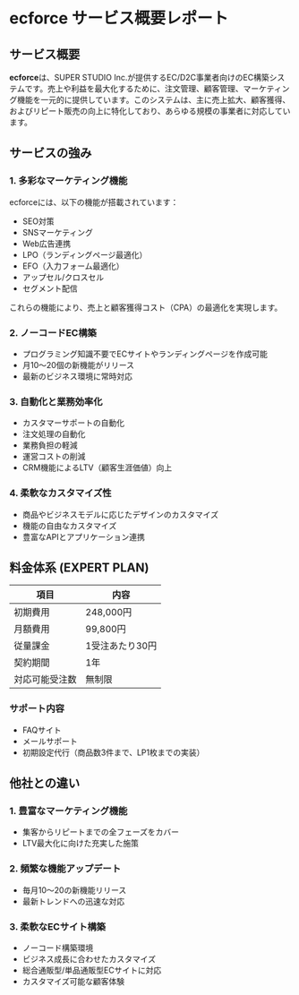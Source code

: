 # ecforce サービス概要レポート

## サービス概要
**ecforce**は、SUPER STUDIO Inc.が提供するEC/D2C事業者向けのEC構築システムです。売上や利益を最大化するために、注文管理、顧客管理、マーケティング機能を一元的に提供しています。このシステムは、主に売上拡大、顧客獲得、およびリピート販売の向上に特化しており、あらゆる規模の事業者に対応しています。

## サービスの強み

### 1. 多彩なマーケティング機能
ecforceには、以下の機能が搭載されています：
- SEO対策
- SNSマーケティング
- Web広告連携
- LPO（ランディングページ最適化）
- EFO（入力フォーム最適化）
- アップセル/クロスセル
- セグメント配信

これらの機能により、売上と顧客獲得コスト（CPA）の最適化を実現します。

### 2. ノーコードEC構築
- プログラミング知識不要でECサイトやランディングページを作成可能
- 月10～20個の新機能がリリース
- 最新のビジネス環境に常時対応

### 3. 自動化と業務効率化
- カスタマーサポートの自動化
- 注文処理の自動化
- 業務負担の軽減
- 運営コストの削減
- CRM機能によるLTV（顧客生涯価値）向上

### 4. 柔軟なカスタマイズ性
- 商品やビジネスモデルに応じたデザインのカスタマイズ
- 機能の自由なカスタマイズ
- 豊富なAPIとアプリケーション連携

## 料金体系 (EXPERT PLAN)

| 項目 | 内容 |
|------|------|
| 初期費用 | 248,000円 |
| 月額費用 | 99,800円 |
| 従量課金 | 1受注あたり30円 |
| 契約期間 | 1年 |
| 対応可能受注数 | 無制限 |

### サポート内容
- FAQサイト
- メールサポート
- 初期設定代行（商品数3件まで、LP1枚までの実装）

## 他社との違い

### 1. 豊富なマーケティング機能
- 集客からリピートまでの全フェーズをカバー
- LTV最大化に向けた充実した施策

### 2. 頻繁な機能アップデート
- 毎月10～20の新機能リリース
- 最新トレンドへの迅速な対応

### 3. 柔軟なECサイト構築
- ノーコード構築環境
- ビジネス成長に合わせたカスタマイズ
- 総合通販型/単品通販型ECサイトに対応
- カスタマイズ可能な顧客体験
